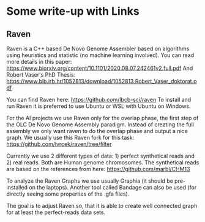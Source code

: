 # Some write-up with Links

## Raven
Raven is a C++ based De Novo Genome Assembler based on algorithms using heuristics and statistic (no machine learning involved). You can read more details in this paper: https://www.biorxiv.org/content/10.1101/2020.08.07.242461v2.full.pdf And Robert Vaser's PhD Thesis: https://www.bib.irb.hr/1052813/download/1052813.Robert_Vaser_doktorat.pdf

You can find Raven here: https://github.com/lbcb-sci/raven
To install and run Raven it is preferred to use Ubuntu or WSL with Ubuntu on Windows. 

For the AI projects we use Raven only for the overlap phase, the first step of the OLC De Novo Genome Assembly paradigm. Instead of creating the full assembly we only want raven to do the overlap phase and output a nice graph. We usually use this Raven fork for this task: https://github.com/lvrcek/raven/tree/filter

Currently we use 2 different types of data: 1) perfect synthetical reads and 2) real reads. Both are Human genome chromosomes. The synthetical reads are based on the references from here: https://github.com/marbl/CHM13

To analyze the Raven Graphs we use usually Graphia (it should be pre-installed on the laptops). Another tool called Bandage can also be used (for directly seeing some properties of the .gfa files).

The goal is to adjust Raven so, that it is able to create well connected graph for at least the perfect-reads data sets.
